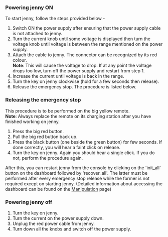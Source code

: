 ### Powering jenny ON
To start jenny, follow the steps provided below -
1.  Switch ON the power supply after ensuring that the power supply cable is not attached to jenny.
2.  Turn the current knob until some voltage is displayed then turn the voltage knob until voltage is between the range mentioned on the power supply.
3.  Attach the cable to jenny. The connector can be recognized by its red colour.   
**Note**:  This will cause the voltage to drop. If at any point the voltage drops too low, turn off the power supply and restart from step 1.
4.  Increase the current until voltage is back in the range. 
5.  Turn the key on jenny clockwise (hold for a few seconds then release).
6.  Release the emergency stop. The procedure is listed below.

### Releasing the emergency stop
This procedure is to be performed on the big yellow remote.  
**Note**: Always replace the remote on its charging station after you have finished working on jenny.
1.  Press the big red button.
2.  Pull the big red button back up.
3.  Press the black button (one beside the green button) for few seconds. If done correctly, you will hear a faint click on release.
4.  Turn the key on jenny. Again you should hear a single click. If you do not, perform the procedure again.

After this, you can restart jenny from the console by clicking on the 'init_all' button on the dashboard followed by 'recover_all'. The latter must be performed after every emergency stop release while the former is not required except on starting jenny. (Detailed information about accessing the dashboard can be found on the [Manipulation](manipulation) page)

### Powering jenny off
1.  Turn the key on jenny.
2.  Turn the current on the power supply down.
3.  Unplug the red power cable from jenny.
4.  Turn down all the knobs and switch off the power supply.